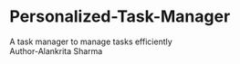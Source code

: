 # Personalized-Task-Manager
A task manager to manage tasks efficiently
<br>
Author-Alankrita Sharma
